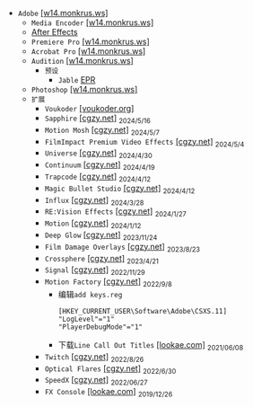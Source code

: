 * `Adobe` [[w14.monkrus.ws]](https://w14.monkrus.ws/)
  * `Media Encoder` [[w14.monkrus.ws]](https://w14.monkrus.ws/2024/06/adobe-media-encoder-2024-v245.html)
  * [After Effects](/windows/program-files/adobe/afterfx.md)
  * `Premiere Pro` [[w14.monkrus.ws]](https://w14.monkrus.ws/2024/06/adobe-premiere-pro-2024-v245.html)
  * `Acrobat Pro` [[w14.monkrus.ws]](https://w14.monkrus.ws/2024/06/adobe-acrobat-pro-2024-v24220857-x64.html)
  * `Audition` [[w14.monkrus.ws]](https://w14.monkrus.ws/2024/05/adobe-audition-2024-v2441-multilingual.html)
    * `预设`
      * `Jable` [EPR](/windows/program-files/adobe/J%20900.epr)
  * `Photoshop` [[w14.monkrus.ws]](https://w14.monkrus.ws/2024/05/adobe-photoshop-2024-v259-multilingual.html)
  * `扩展`
    * `Voukoder` [[voukoder.org]](https://www.voukoder.org/)
    * `Sapphire` [[cgzy.net]](https://www.cgzy.net/36242.html) $_{2024/5/16}$
    * `Motion Mosh` [[cgzy.net]](https://www.cgzy.net/38917.html) $_{2024/5/7}$
    * `FilmImpact Premium Video Effects` [[cgzy.net]](https://www.cgzy.net/37748.html) $_{2024/5/4}$
    * `Universe` [[cgzy.net]](https://www.cgzy.net/34114.html) $_{2024/4/30}$
    * `Continuum` [[cgzy.net]](https://www.cgzy.net/36860.html) $_{2024/4/19}$
    * `Trapcode` [[cgzy.net]](https://www.cgzy.net/34082.html) $_{2024/4/12}$
    * `Magic Bullet Studio` [[cgzy.net]](https://www.cgzy.net/34107.html) $_{2024/4/12}$
    * `Influx` [[cgzy.net]](https://www.cgzy.net/5683.html) $_{2024/3/28}$
    * `RE:Vision Effects` [[cgzy.net]](https://www.cgzy.net/3194.html) $_{2024/1/27}$
    * `Motion` [[cgzy.net]](https://www.cgzy.net/9462.html) $_{2024/1/12}$
    * `Deep Glow` [[cgzy.net]](https://www.cgzy.net/12040.html) $_{2023/11/24}$
    * `Film Damage Overlays` [[cgzy.net]](https://www.cgzy.net/33009.html) $_{2023/8/23}$
    * `Crossphere` [[cgzy.net]](https://www.cgzy.net/9543.html) $_{2023/4/21}$
    * `Signal` [[cgzy.net]](https://www.cgzy.net/9623.html) $_{2022/11/29}$
    * `Motion Factory` [[cgzy.net]](https://www.cgzy.net/4952.html) $_{2022/9/8}$
      * 编辑`add keys.reg`
        ```
        [HKEY_CURRENT_USER\Software\Adobe\CSXS.11]
        "LogLevel"="1"
        "PlayerDebugMode"="1"
        ```
      * 下载`Line Call Out Titles` [[lookae.com]](https://www.lookae.com/call-titles-pr/) $_{2021/06/08}$
    * `Twitch` [[cgzy.net]](https://www.cgzy.net/21017.html) $_{2022/8/26}$
    * `Optical Flares` [[cgzy.net]](https://www.cgzy.net/9548.html) $_{2022/6/30}$
    * `SpeedX` [[cgzy.net]](https://www.cgzy.net/5885.html) $_{2022/06/27}$
    * `FX Console` [[lookae.com]](https://www.lookae.com/fxconsole-105/) $_{2019/12/26}$